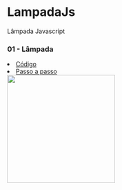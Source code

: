 # LampadaJs
 Lâmpada Javascript 
 <h3>01 - Lâmpada</h3>
 <li><a href="./01-lamp/">Código</a></li>
 <li><a href="https://youtu.be/4r0zOW9Zn-Y">Passo a passo</a></li>
 <a href="https://fernandoleonid.github.io/mini-projetos-js/01-lamp/"><img src="./img/" width="250px"></a>
